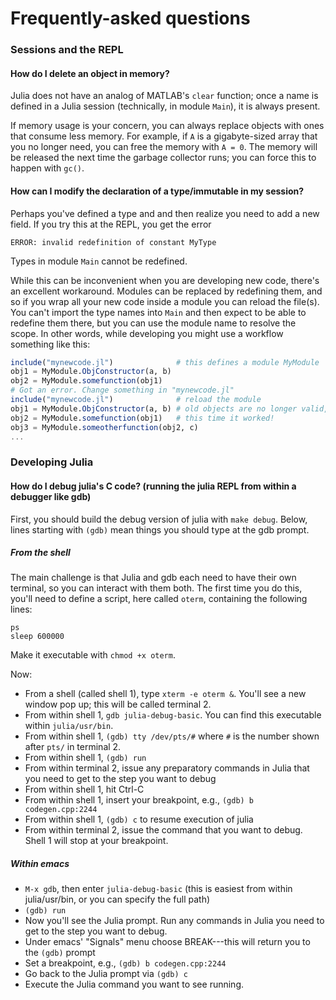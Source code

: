 # Frequently-asked questions

### Sessions and the REPL

#### How do I delete an object in memory?

Julia does not have an analog of MATLAB's `clear` function; once a name is defined in a Julia session (technically, in module `Main`), it is always present.

If memory usage is your concern, you can always replace objects with ones that consume less memory. For example, if `A` is a gigabyte-sized array that you no longer need, you can free the memory with `A = 0`. The memory will be released the next time the garbage collector runs; you can force this to happen with `gc()`.

#### How can I modify the declaration of a type/immutable in my session?

Perhaps you've defined a type and and then realize you need to add a new field. If you try this at the REPL, you get the error
```
ERROR: invalid redefinition of constant MyType
```
Types in module `Main` cannot be redefined.

While this can be inconvenient when you are developing new code, there's an excellent workaround. Modules can be replaced by redefining them, and so if you wrap all your new code inside a module you can reload the file(s). You can't import the type names into `Main` and then expect to be able to redefine them there, but you can use the module name to resolve the scope. In other words, while developing you might use a workflow something like this:
```julia
include("mynewcode.jl")              # this defines a module MyModule
obj1 = MyModule.ObjConstructor(a, b)
obj2 = MyModule.somefunction(obj1)
# Got an error. Change something in "mynewcode.jl"
include("mynewcode.jl")              # reload the module
obj1 = MyModule.ObjConstructor(a, b) # old objects are no longer valid, must reconstruct
obj2 = MyModule.somefunction(obj1)   # this time it worked!
obj3 = MyModule.someotherfunction(obj2, c)
...
```

### Developing Julia

#### How do I debug julia's C code? (running the julia REPL from within a debugger like gdb)

First, you should build the debug version of julia with `make debug`. Below, lines starting with `(gdb)` mean things you should type at the gdb prompt.

##### From the shell

The main challenge is that Julia and gdb each need to have their own terminal, so you can interact with them both. The first time you do this, you'll need to define a script, here called `oterm`, containing the following lines:
```
ps
sleep 600000
```
Make it executable with `chmod +x oterm`.

Now:

- From a shell (called shell 1), type `xterm -e oterm &`. You'll see a new window pop up; this will be called terminal 2.
- From within shell 1, `gdb julia-debug-basic`. You can find this executable within `julia/usr/bin`.
- From within shell 1, `(gdb) tty /dev/pts/#` where `#` is the number shown after `pts/` in terminal 2.
- From within shell 1, `(gdb) run`
- From within terminal 2, issue any preparatory commands in Julia that you need to get to the step you want to debug
- From within shell 1, hit Ctrl-C
- From within shell 1, insert your breakpoint, e.g., `(gdb) b codegen.cpp:2244`
- From within shell 1, `(gdb) c` to resume execution of julia
- From within terminal 2, issue the command that you want to debug. Shell 1 will stop at your breakpoint.


##### Within emacs

- `M-x gdb`, then enter `julia-debug-basic` (this is easiest from within julia/usr/bin, or you can specify the full path)
- `(gdb) run`
- Now you'll see the Julia prompt. Run any commands in Julia you need to get to the step you want to debug.
- Under emacs' "Signals" menu choose BREAK---this will return you to the `(gdb)` prompt
- Set a breakpoint, e.g.,
`(gdb) b codegen.cpp:2244`
- Go back to the Julia prompt via
`(gdb) c`
- Execute the Julia command you want to see running.
